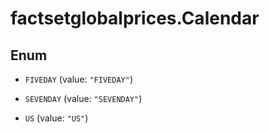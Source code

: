 # factsetglobalprices.Calendar

## Enum


* `FIVEDAY` (value: `"FIVEDAY"`)

* `SEVENDAY` (value: `"SEVENDAY"`)

* `US` (value: `"US"`)


